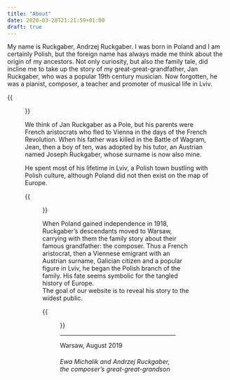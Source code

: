 ```yaml
---
title: "About"
date: 2020-03-28T21:21:59+01:00
draft: true
---
```


My name is Ruckgaber, Andrzej Ruckgaber. I was born in Poland and I am certainly Polish, but the foreign name has always made me think about the origin of my ancestors.
Not only curiosity, but also the family tale, did incline me to take up the story of my great-great-grandfather, Jan Ruckgaber, who was a popular 19th century musician. Now forgotten, he was a pianist, composer, a teacher and promoter of musical life in Lviv. 

{{<figure src="/images/ruckgaber-family.png" alt="Ruckgaber Family" caption="The Ruckgaber family. Standing, pictured from the left: Alicja Okońska, the daughter of Jan Ruckgaber (my grandfather, the composer’s grandson), her two brothers Zdzisław and Zbigniew (my father), Janina (my mother), and Kalinka, Alicja Okońska’s daughter. Sitting, from the left: my grandmother Leonia with Jan Ruckgaber (her husband and my grandfather), myself – Andrzej Ruckgaber and down in front of our grandpa, my younger sister, Monika. In the bottom-right corner there is a friend of my grandparents’. The photo was taken on my grandparents’ 56th wedding anniversary, in 1955 (family archive)">}}

We think of Jan Ruckgaber as a Pole, but his parents were French aristocrats who fled to Vienna in the days of the French Revolution. When his father was killed in the Battle of Wagram, Jean, then a boy of ten, was adopted by his tutor, an Austrian named Joseph Ruckgaber, whose surname is now also mine. 

He spent most of his lifetime in Lviv, a Polish town bustling with Polish culture, although Poland did not then exist on the map of Europe.	 	 		

{{<figure src="/images/europe-1815-1866.png" alt="Poland 1815-1866" caption="Middle-Eastern Europe in the years 1815-1866 (http://www.emersonkent.com, Jan. 2015)">}}
					
When Poland gained independence in 1918, Ruckgaber’s descendants moved to Warsaw, carrying with them the family story about their famous grandfather: the composer.
Thus a French aristocrat, then a Viennese emigrant with an Austrian surname, Galician citizen and a popular figure in Lviv, he began the Polish branch of the family. 
His fate seems symbolic for the tangled history of Europe.  
The goal of our website is to reveal his story to the widest public.

{{<figure src="/images/andrzej-ewa.png" alt="Ewa Michalik i Andrzej Ruckgaber" caption="Ewa Michalik and Andrzej Ruckgaber, 2005 (family archive)">}}

---

Warsaw, August 2019

###### Ewa Michalik and Andrzej Ruckgaber, the composer’s great-great-grandson
